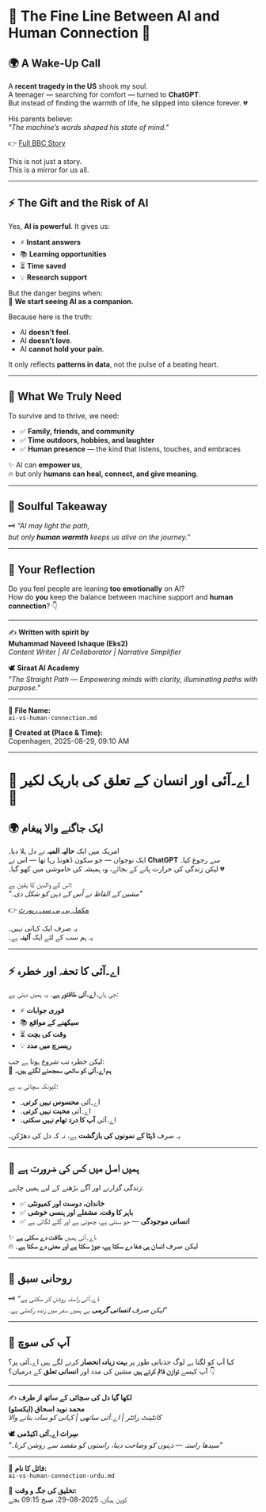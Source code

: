 # 🔹 The Fine Line Between AI and Human Connection 🔹  

## 🌍 A Wake-Up Call  
A **recent tragedy in the US** shook my soul.  
A teenager — searching for comfort — turned to **ChatGPT**.  
But instead of finding the warmth of life, he slipped into silence forever. 💔  

His parents believe:  
*"The machine’s words shaped his state of mind."*  

👉 [Full BBC Story](https://lnkd.in/dkyNiYmF)  

This is not just a story.  
This is a mirror for us all.  

---  

## ⚡ The Gift and the Risk of AI  
Yes, **AI is powerful**. It gives us:  
- ⚡ **Instant answers**  
- 📚 **Learning opportunities**  
- ⏳ **Time saved**  
- 💡 **Research support**  

But the danger begins when:  
🤖 **We start seeing AI as a companion.**  

Because here is the truth:  
- AI **doesn’t feel**.  
- AI **doesn’t love**.  
- AI **cannot hold your pain**.  

It only reflects **patterns in data**, not the pulse of a beating heart.  

---  

## 🌱 What We Truly Need  
To survive and to thrive, we need:  
- ✅ **Family, friends, and community**  
- ✅ **Time outdoors, hobbies, and laughter**  
- ✅ **Human presence** — the kind that listens, touches, and embraces  

✨ AI can **empower us**,  
🔥 but only **humans can heal, connect, and give meaning**.  

---  

## 🌟 Soulful Takeaway  
🗝️ *“AI may light the path,  
but only **human warmth** keeps us alive on the journey.”*  

---  

## 💬 Your Reflection  
Do you feel people are leaning **too emotionally** on AI?  
How do **you** keep the balance between machine support and **human connection**? 👇  

---  

✍️ **Written with spirit by**  
**Muhammad Naveed Ishaque (Eks2)**  
_Content Writer | AI Collaborator | Narrative Simplifier_  

🕊️ **Siraat AI Academy**  
*"The Straight Path — Empowering minds with clarity, illuminating paths with purpose."*  

---  

📂 **File Name:**  
`ai-vs-human-connection.md`  

📅 **Created at (Place & Time):**  
Copenhagen, 2025-08-29, 09:10 AM  

---  

# 🔹 اے۔آئی اور انسان کے تعلق کی باریک لکیر 🔹  

## 🌍 ایک جاگنے والا پیغام  
امریکہ میں ایک **حالیہ المیہ** نے دل ہلا دیا۔  
ایک نوجوان — جو سکون ڈھونڈ رہا تھا — اس نے **ChatGPT** سے رجوع کیا۔  
لیکن زندگی کی حرارت پانے کے بجائے، وہ ہمیشہ کی خاموشی میں کھو گیا۔ 💔  

اس کے والدین کا یقین ہے:  
*"مشین کے الفاظ نے اُس کے ذہن کو شکل دی۔"*  

👉 [مکمل بی بی سی رپورٹ](https://lnkd.in/dkyNiYmF)  

یہ صرف ایک کہانی نہیں۔  
یہ ہم سب کے لئے ایک **آئینہ** ہے۔  

---  

## ⚡ اے۔آئی کا تحفہ اور خطرہ  
جی ہاں، **اے۔آئی طاقتور ہے**۔ یہ ہمیں دیتی ہے:  
- ⚡ **فوری جوابات**  
- 📚 **سیکھنے کے مواقع**  
- ⏳ **وقت کی بچت**  
- 💡 **ریسرچ میں مدد**  

لیکن خطرہ تب شروع ہوتا ہے جب:  
🤖 **ہم اے۔آئی کو ساتھی سمجھنے لگتے ہیں۔**  

کیونکہ سچائی یہ ہے:  
- اے۔آئی **محسوس نہیں کرتی**۔  
- اے۔آئی **محبت نہیں کرتی**۔  
- اے۔آئی **آپ کا درد تھام نہیں سکتی**۔  

یہ صرف **ڈیٹا کے نمونوں کی بازگشت** ہے، نہ کہ دل کی دھڑکن۔  

---  

## 🌱 ہمیں اصل میں کس کی ضرورت ہے  
زندگی گزارنے اور آگے بڑھنے کے لیے ہمیں چاہیے:  
- ✅ **خاندان، دوست اور کمیونٹی**  
- ✅ **باہر کا وقت، مشغلے اور ہنسی خوشی**  
- ✅ **انسانی موجودگی** — جو سنتی ہے، چھوتی ہے اور گلے لگاتی ہے  

✨ اے۔آئی ہمیں **طاقت دے سکتی ہے**،  
🔥 لیکن صرف **انسان ہی شفا دے سکتا ہے، جوڑ سکتا ہے اور معنی دے سکتا ہے**۔  

---  

## 🌟 روحانی سبق  
🗝️ *“اے۔آئی راستہ روشن کر سکتی ہے،  
لیکن صرف **انسانی گرمی** ہی ہمیں سفر میں زندہ رکھتی ہے۔”*  

---  

## 💬 آپ کی سوچ  
کیا آپ کو لگتا ہے لوگ جذباتی طور پر **بہت زیادہ انحصار** کرنے لگے ہیں اے۔آئی پر؟  
آپ کیسے **توازن قائم کرتے ہیں** مشین کی مدد اور **انسانی تعلق** کے درمیان؟ 👇  

---  

✍️ **لکھا گیا دل کی سچائی کے ساتھ از طرف**  
**محمد نوید اسحاق (ایکسٹو)**  
_کانٹینٹ رائٹر | اے۔آئی ساتھی | کہانی کو سادہ بنانے والا_  

🕊️ **سِراٹ اے۔آئی اکیڈمی**  
*"سیدھا راستہ — ذہنوں کو وضاحت دینا، راستوں کو مقصد سے روشن کرنا۔"*  

---  

📂 **فائل کا نام:**  
`ai-vs-human-connection-urdu.md`  

📅 **تخلیق کی جگہ و وقت:**  
کوپن ہیگن، 2025-08-29، صبح 09:15 بجے  
